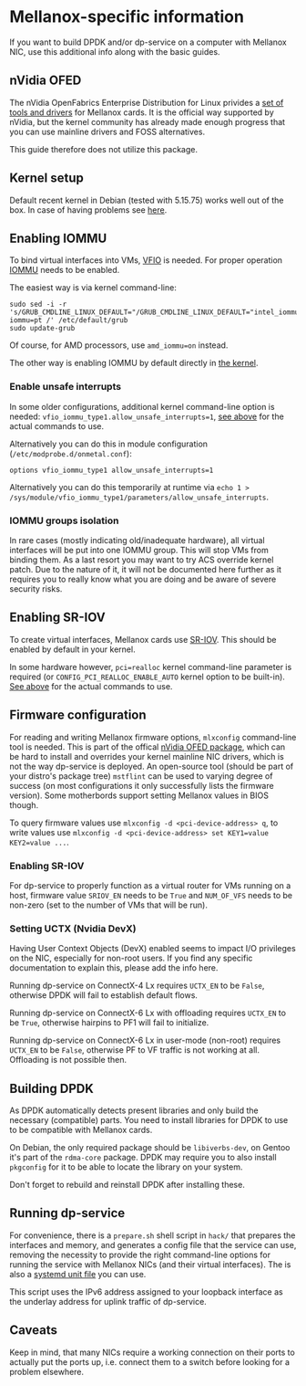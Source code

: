# Mellanox-specific information
If you want to build DPDK and/or dp-service on a computer with Mellanox NIC, use this additional info along with the basic guides.


## nVidia OFED
The nVidia OpenFabrics Enterprise Distribution for Linux privides a [set of tools and drivers](https://network.nvidia.com/products/infiniband-drivers/linux/mlnx_ofed/) for Mellanox cards. It is the official way supported by nVidia, but the kernel community has already made enough progress that you can use mainline drivers and FOSS alternatives.

This guide therefore does not utilize this package.


## Kernel setup
Default recent kernel in Debian (tested with 5.15.75) works well out of the box. In case of having problems see [here](kernel.md#mellanox-drivers).


## Enabling IOMMU
To bind virtual interfaces into VMs, [VFIO](https://docs.kernel.org/driver-api/vfio.html) is needed. For proper operation [IOMMU](https://en.wikipedia.org/wiki/Input%E2%80%93output_memory_management_unit) needs to be enabled.

The easiest way is via kernel command-line:
```
sudo sed -i -r 's/GRUB_CMDLINE_LINUX_DEFAULT="/GRUB_CMDLINE_LINUX_DEFAULT="intel_iommu=on iommu=pt /' /etc/default/grub
sudo update-grub
```
Of course, for AMD processors, use `amd_iommu=on` instead.

The other way is enabling IOMMU by default directly in [the kernel](kernel.md#iommu).

### Enable unsafe interrupts
In some older configurations, additional kernel command-line option is needed: `vfio_iommu_type1.allow_unsafe_interrupts=1`, [see above](#enabling-iommu) for the actual commands to use.

Alternatively you can do this in module configuration (`/etc/modprobe.d/onmetal.conf`):
```
options vfio_iommu_type1 allow_unsafe_interrupts=1
```

Alternatively you can do this temporarily at runtime via `echo 1 > /sys/module/vfio_iommu_type1/parameters/allow_unsafe_interrupts`.

### IOMMU groups isolation
In rare cases (mostly indicating old/inadequate hardware), all virtual interfaces will be put into one IOMMU group. This will stop VMs from binding them. As a last resort you may want to try ACS override kernel patch. Due to the nature of it, it will not be documented here further as it requires you to really know what you are doing and be aware of severe security risks.


## Enabling SR-IOV
To create virtual interfaces, Mellanox cards use [SR-IOV](https://en.wikipedia.org/wiki/Single-root_input/output_virtualization). This should be enabled by default in your kernel.

In some hardware however, `pci=realloc` kernel command-line parameter is required (or `CONFIG_PCI_REALLOC_ENABLE_AUTO` kernel option to be built-in). [See above](#enabling-iommu) for the actual commands to use.


## Firmware configuration
For reading and writing Mellanox firmware options, `mlxconfig` command-line tool is needed. This is part of the offical [nVidia OFED package](#nvidia-ofed), which can be hard to install and overrides your kernel mainline NIC drivers, which is not the way dp-service is deployed. An open-source tool (should be part of your distro's package tree) `mstflint` can be used to varying degree of success (on most configurations it only successfully lists the firmware version). Some motherbords support setting Mellanox values in BIOS though.

To query firmware values use `mlxconfig -d <pci-device-address> q`, to write values use `mlxconfig -d <pci-device-address> set KEY1=value KEY2=value ...`.

### Enabling SR-IOV
For dp-service to properly function as a virtual router for VMs running on a host, firmware value `SRIOV_EN` needs to be `True` and `NUM_OF_VFS` needs to be non-zero (set to the number of VMs that will be run).

### Setting UCTX (Nvidia DevX)
Having User Context Objects (DevX) enabled seems to impact I/O privileges on the NIC, especially for non-root users. If you find any specific documentation to explain this, please add the info here.

Running dp-service on ConnectX-4 Lx requires `UCTX_EN` to be `False`, otherwise DPDK will fail to establish default flows.

Running dp-service on ConnectX-6 Lx with offloading requires `UCTX_EN` to be `True`, otherwise hairpins to PF1 will fail to initialize.

Running dp-service on ConnectX-6 Lx in user-mode (non-root) requires `UCTX_EN` to be `False`, otherwise PF to VF traffic is not working at all. Offloading is not possible then.


## Building DPDK
As DPDK automatically detects present libraries and only build the necessary (compatible) parts. You need to install libraries for DPDK to use to be compatible with Mellanox cards.

On Debian, the only required package should be `libiverbs-dev`, on Gentoo it's part of the `rdma-core` package. DPDK may require you to also install `pkgconfig` for it to be able to locate the library on your system.

Don't forget to rebuild and reinstall DPDK after installing these.


## Running dp-service
For convenience, there is a `prepare.sh` shell script in `hack/` that prepares the interfaces and memory, and generates a config file that the service can use, removing the necessity to provide the right command-line options for running the service with Mellanox NICs (and their virtual interfaces). The is also a [systemd unit file](running.md#mellanox-cards) you can use.

This script uses the IPv6 address assigned to your loopback interface as the underlay address for uplink traffic of dp-service.


## Caveats
Keep in mind, that many NICs require a working connection on their ports to actually put the ports up, i.e. connect them to a switch before looking for a problem elsewhere.
